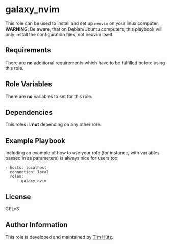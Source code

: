 galaxy_nvim
==========

This role can be used to install and set up `neovim` on your linux computer. **WARNING**: Be aware, that on Debian/Ubuntu computers,
this playbook will only install the configuration files, not neovim itself.

Requirements
------------

There are **no** additional requirements which have to be fulfilled before using this role.

Role Variables
--------------

There are **no** variables to set for this role.

Dependencies
------------

This roles is **not** depending on any other role.

Example Playbook
----------------

Including an example of how to use your role (for instance, with variables passed in as parameters) is always nice for users too:

    - hosts: localhost
      connection: local
      roles:
         - galaxy_nvim

License
-------

GPLv3

Author Information
------------------

This role is developed and maintained by [Tim Hütz](https://github.com/thuetz).
